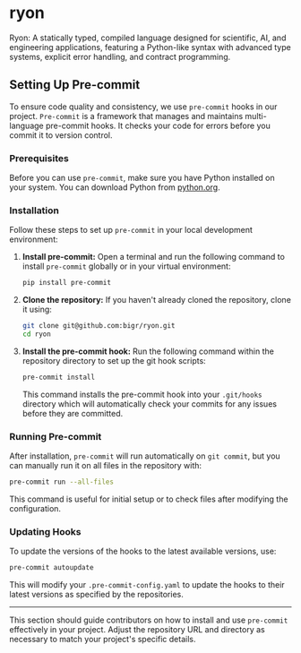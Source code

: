 # ryon
Ryon: A statically typed, compiled language designed for scientific, AI, and engineering applications, featuring a Python-like syntax with advanced type systems, explicit error handling, and contract programming.


## Setting Up Pre-commit

To ensure code quality and consistency, we use `pre-commit` hooks in our project. `Pre-commit` is a framework that manages and maintains multi-language pre-commit hooks. It checks your code for errors before you commit it to version control.

### Prerequisites
Before you can use `pre-commit`, make sure you have Python installed on your system. You can download Python from [python.org](https://www.python.org/downloads/).

### Installation

Follow these steps to set up `pre-commit` in your local development environment:

1. **Install pre-commit:**
   Open a terminal and run the following command to install `pre-commit` globally or in your virtual environment:

   ```bash
   pip install pre-commit
   ```

2. **Clone the repository:**
   If you haven't already cloned the repository, clone it using:

   ```bash
   git clone git@github.com:bigr/ryon.git
   cd ryon
   ```

3. **Install the pre-commit hook:**
   Run the following command within the repository directory to set up the git hook scripts:

   ```bash
   pre-commit install
   ```

   This command installs the pre-commit hook into your `.git/hooks` directory which will automatically check your commits for any issues before they are committed.

### Running Pre-commit

After installation, `pre-commit` will run automatically on `git commit`, but you can manually run it on all files in the repository with:

```bash
pre-commit run --all-files
```

This command is useful for initial setup or to check files after modifying the configuration.

### Updating Hooks

To update the versions of the hooks to the latest available versions, use:

```bash
pre-commit autoupdate
```

This will modify your `.pre-commit-config.yaml` to update the hooks to their latest versions as specified by the repositories.

---

This section should guide contributors on how to install and use `pre-commit` effectively in your project. Adjust the repository URL and directory as necessary to match your project's specific details.
